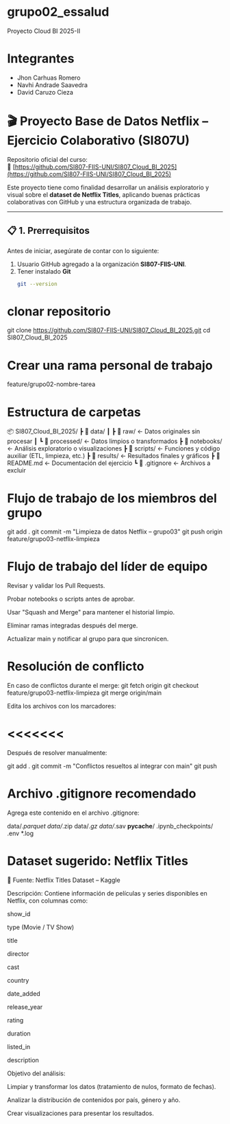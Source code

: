# grupo02_essalud
Proyecto Cloud BI 2025-II

# Integrantes
  - Jhon Carhuas Romero
  - Navhi Andrade Saavedra
  - David Caruzo Cieza

# 🎬 Proyecto Base de Datos Netflix – Ejercicio Colaborativo (SI807U)

Repositorio oficial del curso:  
🔗 [https://github.com/SI807-FIIS-UNI/SI807_Cloud_BI_2025](https://github.com/SI807-FIIS-UNI/SI807_Cloud_BI_2025)

Este proyecto tiene como finalidad desarrollar un análisis exploratorio y visual sobre el **dataset de Netflix Titles**, aplicando buenas prácticas colaborativas con GitHub y una estructura organizada de trabajo.

---

## 📋 1. Prerrequisitos

Antes de iniciar, asegúrate de contar con lo siguiente:

1. Usuario GitHub agregado a la organización **SI807-FIIS-UNI**.  
2. Tener instalado **Git**  
   ```bash
   git --version

# clonar repositorio
git clone https://github.com/SI807-FIIS-UNI/SI807_Cloud_BI_2025.git
cd SI807_Cloud_BI_2025

# Crear una rama personal de trabajo
feature/grupo02-nombre-tarea

# Estructura de carpetas
📦 SI807_Cloud_BI_2025/
 ┣ 📂 data/
 ┃ ┣ 📂 raw/           ← Datos originales sin procesar
 ┃ ┗ 📂 processed/     ← Datos limpios o transformados
 ┣ 📂 notebooks/       ← Análisis exploratorio o visualizaciones
 ┣ 📂 scripts/         ← Funciones y código auxiliar (ETL, limpieza, etc.)
 ┣ 📂 results/         ← Resultados finales y gráficos
 ┣ 📜 README.md        ← Documentación del ejercicio
 ┗ 📜 .gitignore       ← Archivos a excluir

# Flujo de trabajo de los miembros del grupo
git add .
git commit -m "Limpieza de datos Netflix – grupo03"
git push origin feature/grupo03-netflix-limpieza

# Flujo de trabajo del líder de equipo
Revisar y validar los Pull Requests.

Probar notebooks o scripts antes de aprobar.

Usar "Squash and Merge" para mantener el historial limpio.

Eliminar ramas integradas después del merge.

Actualizar main y notificar al grupo para que sincronicen.

# Resolución de conflicto
En caso de conflictos durante el merge:
git fetch origin
git checkout feature/grupo03-netflix-limpieza
git merge origin/main

Edita los archivos con los marcadores:

<<<<<<<
=======
>>>>>>>


Después de resolver manualmente:

git add .
git commit -m "Conflictos resueltos al integrar con main"
git push

# Archivo .gitignore recomendado

Agrega este contenido en el archivo .gitignore:

data/*.parquet
data/*.zip
data/*.gz
data/*.sav
__pycache__/
.ipynb_checkpoints/
.env
*.log

# Dataset sugerido: Netflix Titles

📂 Fuente: Netflix Titles Dataset – Kaggle

Descripción:
Contiene información de películas y series disponibles en Netflix, con columnas como:

show_id

type (Movie / TV Show)

title

director

cast

country

date_added

release_year

rating

duration

listed_in

description

Objetivo del análisis:

Limpiar y transformar los datos (tratamiento de nulos, formato de fechas).

Analizar la distribución de contenidos por país, género y año.

Crear visualizaciones para presentar los resultados.